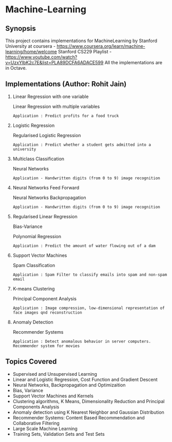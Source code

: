  # Machine-Learning 
 
 ## Synopsis
 
 This project contains implementations for MachineLearning by Stanford University at coursera - https://www.coursera.org/learn/machine-learning/home/welcome 
 Stanford CS229 Playlist - https://www.youtube.com/watch?v=UzxYlbK2c7E&list=PLA89DCFA6ADACE599
 All the implementations are in Octave.
 
 
 ## Implementations (Author: Rohit Jain)
 
 1. Linear Regression with one variable
 
    Linear Regression with multiple variables
    
    `Application : Predict profits for a food truck`
 
 2. Logistic Regression
 
    Regularised Logistic Regression
    
    `Application : Predict whether a student gets admitted into a university`
 
 3. Multiclass Classification
 
    Neural Networks
    
    `Application - Handwritten digits (from 0 to 9) image recognition`
 
 4. Neural Networks Feed Forward
 
    Neural Networks Backpropagation
    
    `Application - Handwritten digits (from 0 to 9) image recognition`
 
 5. Regularised Linear Regression
 
    Bias-Variance
    
    Polynomial Regression
    
    `Application : Predict the amount of water flowing out of a dam`
 
 6. Support Vector Machines
 
    Spam Classification
    
    `Application : Spam Filter to classify emails into spam and non-spam email`
 
 7. K-means Clustering
 
    Principal Component Analysis
   
    `Application : Image compression, low-dimensional representation of face images qnd reconstruction`
   
8. Anomaly Detection

   Recommender Systems
    
   `Application : Detect anomalous behavior in server computers. Recommender system for movies`
   
## Topics Covered
- Supervised and Unsupervised Learning
- Linear and Logistic Regression, Cost Function and Gradient Descent
- Neural Networks, Backpropagation and Optimizaition
- Bias, Variance
- Support Vector Machines and Kernels
- Clustering algorithms, K Means, Dimensionality Reduction and Principal Components Analysis
- Anomaly detection using K Nearest Neighbor and Gaussian Distribution
- Recommender Systems: Content Based Recommendation and Collaborative Filtering
- Large Scale Machine Learning
- Training Sets, Validation Sets and Test Sets
